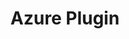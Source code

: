 ---
title: "Azure Plugin"
vanity: "https://github.com/deislabs/porter-azure-plugins"
url: "/plugin/azure/"
---